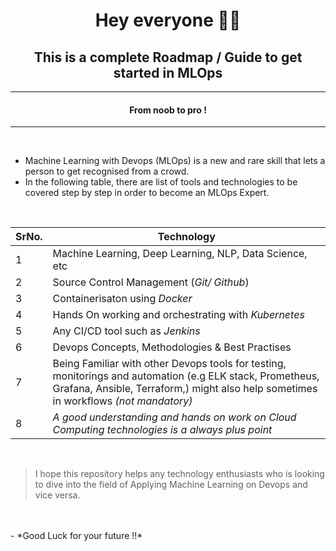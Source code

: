 <h1 align="center"> Hey everyone 🙋‍♂️</h1>
<h2 align="center"> This is a complete Roadmap / Guide to get started in MLOps </h2>
<hr>
<h4 align="center"> From noob to pro ! </h2>
<hr>

<br>

- Machine Learning with Devops (MLOps) is a new and rare skill that lets a person to get recognised from a crowd.
- In the following table, there are list of tools and technologies to be covered step by step in order to become an MLOps Expert.
<center>
<div>
<br>

| SrNo. |  Technology |
|-|-|
| 1 | Machine Learning, Deep Learning, NLP, Data Science, etc |
| 2 | Source Control Management (*Git/ Github*) |
| 3 | Containerisaton using *Docker*  |
| 4 | Hands On working and orchestrating with *Kubernetes* | 
| 5 | Any CI/CD tool such as *Jenkins* |
| 6 | Devops Concepts, Methodologies & Best Practises|
| 7 | Being Familiar with other Devops tools for testing, monitorings and automation (e.g ELK stack, Prometheus, Grafana, Ansible, Terraform,) might also help sometimes in workflows *(not mandatory)* |
| 8 | *A good understanding and hands on work on Cloud Computing technologies is a always plus point* |

</center>

<br>

> I hope this repository helps any technology enthusiasts who is looking to dive into the field of Applying Machine Learning on Devops and vice versa. 
<br>
<br>
- *Good Luck for your future !!*